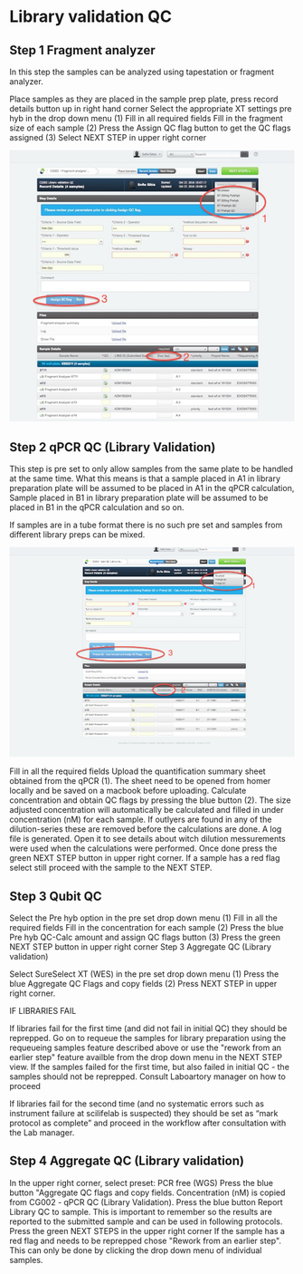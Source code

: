 # Library validation QC

## Step 1 Fragment analyzer
In this step the samples can be analyzed using tapestation or fragment analyzer.

Place samples as they are placed in the sample prep plate, press record details button up in right hand corner
Select the appropriate XT settings pre hyb in the drop down menu (1)
Fill in all required fields
Fill in the fragment size of each sample (2)
Press the Assign QC flag button to get the QC flags assigned (3)
Select NEXT STEP in upper right corner

<p align="center"><img src="../img/Library_validation_QC/1.png"></p>

## Step 2 qPCR QC (Library Validation)


This step is pre set to only allow samples from the same plate to be handled at the same time. What this means is that a sample placed in A1 in library preparation plate will be assumed to be placed in A1 in the qPCR calculation, Sample placed in B1 in library preparation plate will be assumed to be placed in B1 in the qPCR calculation and so on.

If samples are in a tube format there is no such pre set and samples from different library preps can be mixed.


<p align="center"><img src="../img/Library_validation_QC/2.png"></p>





Fill in all the required fields
Upload the quantification summary sheet obtained from the qPCR (1). The sheet need to be opened from homer locally and be saved on a macbook before uploading.
Calculate concentration and obtain QC flags by pressing the blue button (2).
The size adjusted concentration will automatically be calculated and filled in under concentration (nM) for each sample. If outlyers are found in any of the dilution-series these are removed before the calculations are done. 
A log file is generated. Open it to see details about witch dilution messurements were used when the calculations were performed.
Once done press the green NEXT STEP button in upper right corner.
If a sample has a red flag select still proceed with the sample to the NEXT STEP.


## Step 3 Qubit QC








Select the Pre hyb option in the pre set drop down menu (1)
Fill in all the required fields
Fill in the concentration for each sample (2)
Press the blue Pre hyb QC-Calc amount and assign QC flags button (3)
Press the green NEXT STEP button in upper right corner
Step 3 Aggregate QC (Library validation)




Select SureSelect XT (WES) in the pre set drop down menu (1)
Press the blue Aggregate QC Flags and copy fields (2)
Press NEXT STEP in upper right corner.
 

IF LIBRARIES FAIL

  

If libraries fail for the first time (and did not fail in initial QC) they should be reprepped. Go on to requeue the samples for library preparation using the requeueing samples feature described above or use the "rework from an earlier step" feature availble from the drop down menu in the NEXT STEP view. If the samples failed for the first time, but also failed in initial QC - the samples should not be reprepped. Consult Laboartory manager on how to proceed



If libraries fail for the second time (and no systematic errors such as instrument failure at scilifelab is suspected) they should be set as “mark protocol as complete” and proceed in the workflow after consultation with the Lab manager.

## Step 4 Aggregate QC (Library validation)
In the upper right corner, select preset: PCR free (WGS) 
Press the blue button "Aggregate QC flags and copy fields.
Concentration (nM) is copied from CG002 - qPCR QC (Library Validation).
Press the blue button Report Library QC to sample. This is important to remember so the results are reported to the submitted sample and can be used in following protocols.
Press the green NEXT STEPS in the upper right corner
If the sample has a red flag and needs to be reprepped chose "Rework from an earlier step". This can only be done by clicking the drop down menu of individual samples.
